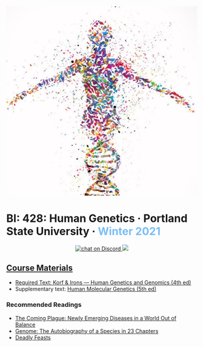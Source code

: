 <p align="center">
  <img src="../assets/images/bi-428.png" />
</p>

# BI: 428: Human Genetics · Portland State University · <span style="color:#7abef5">Winter 2021</span>

 <p align="center">
    <a href="https://discord.gg/JHGNjnSdbB">
        <img src="https://img.shields.io/discord/790762936234147860?logo=discord"
            alt="chat on Discord">
    </a>
    <a href="bi-428.pdf">
    <img src="https://img.shields.io/badge/notes-up to date-sucess?logo=Latex"
    </a>
</p>

## Course Materials

- Required Text: [Korf &amp; Irons — Human Genetics and Genomics (4th ed)](https://1lib.us/book/2655250/afad73)
- Supplementary text: [Human Molecular Genetics (5th ed)](https://1lib.us/book/5278782/fea561)

### Recommended Readings
- [The Coming Plague: Newly Emerging Diseases in a World Out of Balance](https://1lib.us/book/3501748/56b790)
- [Genome: The Autobiography of a Species in 23 Chapters](https://1lib.us/book/5281757/8db11f)
- [Deadly Feasts](https://1lib.us/book/4793719/852983)
 
